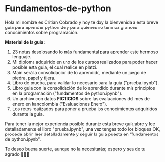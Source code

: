 # Fundamentos-de-python

Hola mi nombre es Critian Colorado y hoy te doy la bienvenida a esta breve guia para aprender python de y para quienes no tenmos grandes conocimientos sobre programación.

**Material de la guia:**
1.  23 notas desglosando lo más fundamental para aprender este hermoso lenguaje. 
2.  Mi diploma adquirido en uno de los cursos realizados para poder hacer posible esta guia, el cual realice en platzi.
3.  Main será la consolidación de lo aprendido, mediante un juego de piedra, papel y tijera.
4.  Libro de prueba, para validar lo necesario para la guia ("prueba.ipynb").
5.  Libro guia con la consolidación de lo aprendido durante mis principios en la programación ("fundamentos de python.ipynb").
6. Un archivo con datos **FICTICIOS** sobre las evaluaciones del mes de enero en bancolombia ("Evaluaciones Enero").
7.  Los retos realizados para poner a prueba los conocimientos adquiridos durante la guia.

Para tener la mejor experiencia posible durante esta breve guía;abre y lee detalladamente el libro "prueba.ipynb", una vez tengas todo los bloques OK, procede abrir, leer detalladamente y seguir la guia puesta en "fundamentos de python.ipynb".

Te deseo buena suerte, aunque no la necesitarás; espero y sea de tu agrado 🤍🖤🤍